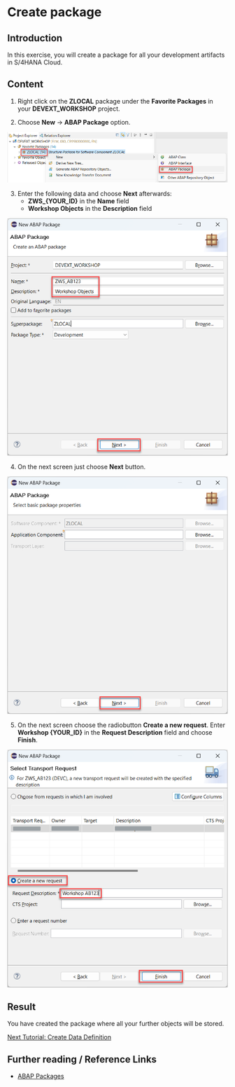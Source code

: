 # Create package

## Introduction 

In this exercise, you will create a package for all your development artifacts in S/4HANA Cloud. 

## Content

1. Right click on the **ZLOCAL** package under the **Favorite Packages** in your **DEVEXT_WORKSHOP** project.

2. Choose **New** &rarr; **ABAP Package** option.

  ![Alt text](img/0080-new-abap-package.png)

3. Enter the following data and choose **Next** afterwards:
   - **ZWS_{YOUR_ID}** in the **Name** field
   - **Workshop Objects** in the **Description** field

  ![Alt text](img/0090-abap-package-data.png) 

4. On the next screen just choose **Next** button.

  ![Alt text](img/0100-skip-app-component.png) 

5. On the next screen choose the radiobutton **Create a new request**. Enter **Workshop {YOUR_ID}** in the **Request Description** field and choose **Finish**.

  ![Alt text](img/0110-transport-for-package.png)

## Result

You have created the package where all your further objects will be stored.

[Next Tutorial: Create Data Definition](./data-definitions.md)

## Further reading / Reference Links

- [ABAP Packages](https://help.sap.com/docs/ABAP_PLATFORM/c238d694b825421f940829321ffa326a/4ec14bab6e391014adc9fffe4e204223.html)